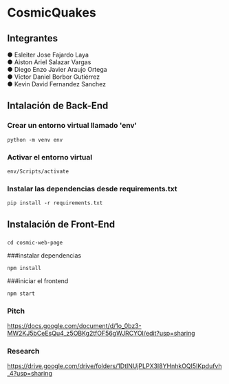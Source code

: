 ﻿# CosmicQuakes
## Integrantes
● Esleiter Jose Fajardo Laya  
● Aiston Ariel Salazar Vargas  
● Diego Enzo Javier Araujo Ortega  
● Víctor Daniel Borbor Gutiérrez  
● Kevin David Fernandez Sanchez


## Intalación de Back-End 
### Crear un entorno virtual llamado 'env'
```
python -m venv env
```

### Activar el entorno virtual
```
env/Scripts/activate
```

### Instalar las dependencias desde requirements.txt
````
pip install -r requirements.txt
````

## Instalación de Front-End
### 
```
cd cosmic-web-page
```

###instalar dependencias
```
npm install
```

###iniciar el frontend
```
npm start
```
### Pitch
https://docs.google.com/document/d/1o_0bz3-MW2KJ5bCeEsQu4_z5OBKg2tfOF56gWJRCYOI/edit?usp=sharing

### Research
https://drive.google.com/drive/folders/1DtINUjPLPX3I8YHnhkOQI5IKpdufvh_4?usp=sharing
